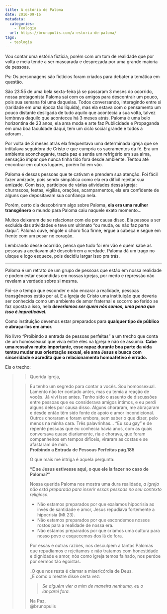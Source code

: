 ```yaml
---
title: A estória de Paloma
date: 2016-09-16
metadata:
  categories:
    - Teologia
  url: https://brunopulis.com/a-estoria-de-paloma/
tags:
  - teologia
---
```

Vou contar uma estória fictícia, porém com um tom de realidade que por volta e meia tende a ser mascarada e desprezada por uma grande maioria de pessoas.

Ps: Os personagens são fictícios foram criados para debater a temática em questão.

São 23:55 de uma bela sexta-feira já se passaram 3 meses do ocorrido, nossa protagonista Paloma sai com os amigos para descontrair um pouco, pois sua semana foi uma daquelas. Todos conversando, interagindo entre si (raridade em uma época tão líquida), mas ela estava com o pensamento um pouco distante desligada de tudo aquilo que acontecia a sua volta, talvez lembrava daquilo que aconteceu há 3 meses atrás. Paloma é uma belo horizontina de 23 anos, ela ama moda e arte faz Publicidade e Propaganda em uma boa faculdade daqui, tem um ciclo social grande e todos a adoram .

Por volta de 3 meses atrás ela frequentava uma determinada igreja que se intitulava seguidora de Cristo e que cumpria os sacramentos da fé. Era um ambiente aconchegante, trazia paz e sentia um refrigério em sua alma, sensação ímpar que nunca tinha tido fora desde ambiente. Tentou até encontrar em outros lugares, porém foi em vão.

Paloma é dessas pessoas que te cativam e prendem sua atenção. Foi fácil fazer amizade, pois sendo simpática como ela era difícil rejeitar sua amizade. Com isso, participou de várias atividades dessa igreja: churrascos, festas, vigílias, orações, acampamentos, ela era confidente de alguns que depositavam sua confiança nela.

Porém, certo dia descobriram algo sobre Paloma, **ela era uma mulher transgênero** o mundo para Paloma caiu naquele exato momento…

Muitos deixaram de se relacionar com ela por causa disso. Ela passou a ser excluída das atividades e teve um ultimato “ou muda, ou não faz parte daqui”. Paloma ouve, engole o choro fica firme, ergue a cabeça e segue em frente com um pesar no coração.

Lembrando desse ocorrido, pensa que tudo foi em vão e quem sabe as pessoas a aceitavam até descobrirem a verdade. Paloma dá um trago no uísque e logo esquece, pois decidiu largar isso pra trás.

* * *

Paloma é um retrato de um grupo de pessoas que estão em nossa realidade e podem estar escondidas em nossas igrejas, por medo e repressão não revelam a verdade sobre si mesma.

Foi-se o tempo que esconder e não encarar a realidade, pessoas transgêneros estão por aí. E a Igreja de Cristo uma instituição que deveria ser conhecida como um ambiente de amor fraternal e socorro ao ferido se faz oposta a isso, nela **_deveríamos ser quem nós somos, uma pena que isso é impraticável._**

Como instituição devemos estar preparados para **qualquer tipo de público e abraça-los em amor.**

No livro “Proibindo a entrada de pessoas perfeitas” a um trecho que conta de um homossexual que vivia entre eles na Igreja e não se assumia. **Cabe uma ressalva muito importante, esse rapaz durante boa parte da vida tentou mudar sua orientação sexual, ele ama Jesus e busca com sinceridade e acredita que o relacionamento homoafetivo é errado.**

Eis o trecho:

> > Querida Igreja,
> 
> > Eu tenho um segredo para contar a vocês. Sou homossexual. Lamento não ter contado antes, mas eu temia a reação de vocês. Já vivi isso antes. Tenho sido o assunto de discussões entre pessoas que eu considerava amigos íntimos, e eu perdi alguns deles por causa disso. Alguns choraram, me abraçaram e desde então têm sido fonte de apoio e amor incondicional. Outros choraram e foram embora, sem saber o que dizer, pelo menos na minha cara. Três palavrinhas… “Eu sou gay” e de repente pessoas que eu conhecia havia anos, com as quais conversava quase diariamente, ria e chorava, que foram companheiros em tempos difíceis, viraram as costas e se afastaram de mim.   
> > **Proibindo a Entrada de Pessoas Perfeitas pág.185**
> > 
> > O que mais me intriga é aquela pergunta:
> > 
> > **“E se Jesus estivesse aqui, o que ele ia fazer no caso de Paloma?”**
> > 
> > Nossa querida Paloma nos mostra uma dura realidade, _a igreja não está preparada para inserir essas pessoas no seu contexto religioso._
> > 
> > -   Não estamos preparados por que exalamos hipocrisia ao invés de santidade e amor, Jesus repudiava fortemente a hipocrisia (Mt 23).
> > -   Não estamos preparados por que escondemos nossos rostos para a realidade de nossa era.
> > -   Não estamos preparados por que criamos uma cultura para nosso povo e esquecemos dos lá de fora.
> > 
> > Por essas e outras razões, nos desculpem a tantas Palomas que repudiamos e rejeitamos e não tratamos com honestidade e dignidade e amor, nós como igreja temos falhado, nos perdoe por sermos tão egoístas.
> > 
> > _O que nos resta é clamar a misericórdia de Deus.  
> > _E como o mestre disse certa vez:
> > 
> > > _Se alguém vier a mim de maneira nenhuma, eu o lançarei fora._
> > 
> > Na Paz,  
> > @brunopulis